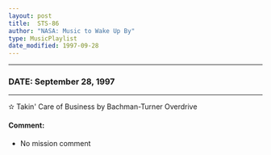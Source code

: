 ```yaml
---
layout: post
title:  STS-86
author: "NASA: Music to Wake Up By"
type: MusicPlaylist
date_modified: 1997-09-28
---
```


----
### DATE: September 28, 1997
----
✫ Takin' Care of Business by Bachman-Turner Overdrive

#### Comment:
* No mission comment
